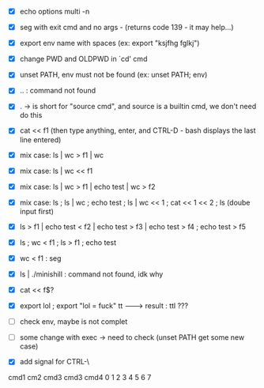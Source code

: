 - [x] echo options multi -n
- [x] seg with exit cmd and no args - (returns code 139 - it may help...)
- [x] export env name with spaces (ex: export "ksjfhg  fglkj")
- [x] change PWD and OLDPWD in `cd' cmd
- [x] unset PATH, env must not be found (ex: unset PATH; env)
- [x] .. : command not found
- [x] . -> is short for "source cmd", and source is a builtin cmd, we don't need do this
- [x] cat << f1 (then type anything, enter, and CTRL-D - bash displays the last line entered)
- [x] mix case: ls | wc > f1 | wc
- [x] mix case: ls | wc << f1
- [x] mix case: ls | wc > f1 | echo test | wc > f2
- [x] mix case: ls ; ls | wc ; echo test ; ls | wc << 1 ; cat << 1 << 2 ; ls (doube input first)
- [x] ls > f1 | echo test < f2 | echo test > f3 | echo test > f4 ; echo test > f5
- [x] ls ; wc < f1 ; ls > f1 ; echo test
- [x] wc < f1 : seg
- [x] ls | ./minishill : command not found, idk why
- [x] cat << f$?
- [x] export lol ; export "lol = fuck" tt ---> result : ttl ???
- [ ] check env, maybe is not complet
- [ ] some change with exec -> need to check (unset PATH get some new case)
- [x] add signal for CTRL-\


cmd1    cm2    cmd3   cmd3  cmd4
     0 1    2 3    4 5    6 7 